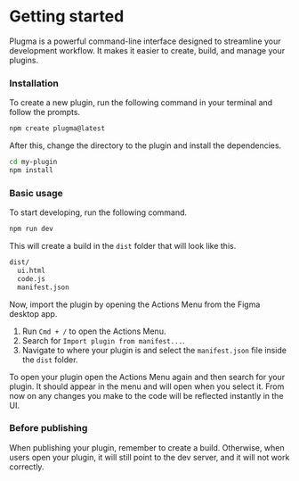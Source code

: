 # Getting started

Plugma is a powerful command-line interface designed to streamline your development workflow. It makes it easier to create, build, and manage your plugins.

### Installation

To create a new plugin, run the following command in your terminal and follow the prompts.

```bash
npm create plugma@latest
```

After this, change the directory to the plugin and install the dependencies.

```bash
cd my-plugin
npm install
```

### Basic usage

To start developing, run the following command.

```bash
npm run dev
```

This will create a build in the `dist` folder that will look like this.

```bash
dist/
  ui.html
  code.js
  manifest.json
```

Now, import the plugin by opening the Actions Menu from the Figma desktop app.

1. Run `Cmd + /` to open the Actions Menu.
2. Search for `Import plugin from manifest...`.
3. Navigate to where your plugin is and select the `manifest.json` file inside the `dist` folder.

To open your plugin open the Actions Menu again and then search for your plugin. It should appear in the menu and will open when you select it. From now on any changes you make to the code will be reflected instantly in the UI.

### Before publishing

When publishing your plugin, remember to create a build. Otherwise, when users open your plugin, it will still point to the dev server, and it will not work correctly.
